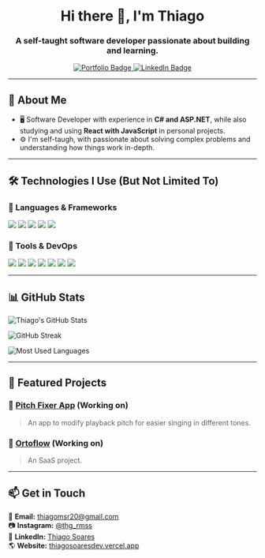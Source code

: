 <h1 align="center">Hi there 👋, I'm Thiago</h1>
<h3 align="center">A self-taught software developer passionate about building and learning.</h3>

<p align="center">
  <a href="https://thiagosoaresdev.vercel.app/" target="_blank" rel="noopener noreferrer">
    <img src="https://img.shields.io/badge/Personal Website-Visit%20Now-blue?style=for-the-badge" alt="Portfolio Badge">
  </a>
  <a href="https://www.linkedin.com/in/thiago-maciel-soares-738913235/" target="_blank" rel="noopener noreferrer">
    <img src="https://img.shields.io/badge/LinkedIn-Connect-blue?style=for-the-badge&logo=linkedin" alt="LinkedIn Badge">
  </a>
</p>

---

## 🚀 About Me
- 🖥️ Software Developer with experience in **C# and ASP.NET**, while also studying and using **React with JavaScript** in personal projects.
- ⚙️ I'm self-taugh, with passionate about solving complex problems and understanding how things work in-depth.
---

## 🛠️ Technologies I Use (But Not Limited To)
### 🔹 Languages & Frameworks
<p align="left">
  <img src="https://img.shields.io/badge/C%23-239120?style=for-the-badge&logo=c-sharp&logoColor=white"/>
  <img src="https://img.shields.io/badge/.NET-512BD4?style=for-the-badge&logo=dotnet&logoColor=white"/>
  <img src="https://img.shields.io/badge/React-61DAFB?style=for-the-badge&logo=react&logoColor=white"/>
  <img src="https://img.shields.io/badge/Node.js-43853D?style=for-the-badge&logo=node.js&logoColor=white"/>
  <img src="https://img.shields.io/badge/JavaScript-F7DF1E?style=for-the-badge&logo=javascript&logoColor=black"/>
</p>


### 🔹 Tools & DevOps
<p align="left">
  <img src="https://img.shields.io/badge/Docker-2496ED?style=for-the-badge&logo=docker&logoColor=white"/>
  <img src="https://img.shields.io/badge/Git-F05032?style=for-the-badge&logo=git&logoColor=white"/>
  <img src="https://img.shields.io/badge/GitHub-181717?style=for-the-badge&logo=github&logoColor=white"/>
  <img src="https://img.shields.io/badge/Postman-FF6C37?style=for-the-badge&logo=postman&logoColor=white"/>
  <img src="https://img.shields.io/badge/SQL%20Server-CC2927?style=for-the-badge&logo=microsoft-sql-server&logoColor=white"/>
  <img src="https://img.shields.io/badge/HTML5-E34F26?style=for-the-badge&logo=html5&logoColor=white"/>
  <img src="https://img.shields.io/badge/CSS3-1572B6?style=for-the-badge&logo=css3&logoColor=white"/>
</p>

---

## 📊 GitHub Stats
<p align="left">
  <img src="https://github-readme-stats.vercel.app/api?username=thiagomsr20&show_icons=true&theme=tokyonight" alt="Thiago's GitHub Stats">
</p>
<p align="left">
  <img src="https://github-readme-streak-stats.herokuapp.com/?user=thiagomsr20&theme=tokyonight" alt="GitHub Streak">
</p>
<p align="left">
  <img src="https://github-readme-stats.vercel.app/api/top-langs/?username=thiagomsr20&layout=compact&theme=tokyonight" alt="Most Used Languages">
</p>

---


## 📌 Featured Projects
### 🎵 [Pitch Fixer App](https://github.com/thiagomsr20/pitch-fixer-app) (Working on)
> An app to modify playback pitch for easier singing in different tones.

### 🦷 [Ortoflow](https://app.ortoflow.com.br) (Working on)
> An SaaS project.

---

## 📫 Get in Touch
📧 **Email:** [thiagomsr20@gmail.com](mailto:thiagomsr20@gmail.com)  
📷 **Instagram:** [@thg_rmss](https://www.instagram.com/thg_rmss/)  
🔗 **LinkedIn:** [Thiago Soares](https://www.linkedin.com/in/thiago-maciel-soares-738913235/)  
🌎 **Website:** [thiagosoaresdev.vercel.app](https://thiagosoaresdev.vercel.app/)

